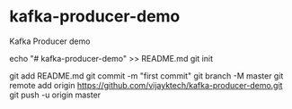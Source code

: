 # kafka-producer-demo
Kafka Producer demo


echo "# kafka-producer-demo" >> README.md
git init

git add README.md
git commit -m "first commit"
git branch -M master
git remote add origin https://github.com/vijayktech/kafka-producer-demo.git
git push -u origin master
